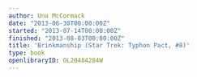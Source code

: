 ```yaml
---
author: Una McCormack
date: "2013-06-30T00:00:00Z"
started: "2013-07-14T00:00:00Z"
finished: "2013-08-03T00:00:00Z"
title: 'Brinkmanship (Star Trek: Typhon Pact, #8)'
type: book
openlibraryID: OL20484284W
---
```


